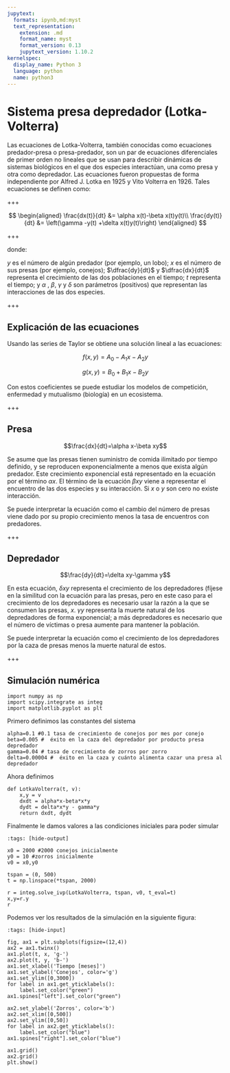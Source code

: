 ```yaml
---
jupytext:
  formats: ipynb,md:myst
  text_representation:
    extension: .md
    format_name: myst
    format_version: 0.13
    jupytext_version: 1.10.2
kernelspec:
  display_name: Python 3
  language: python
  name: python3
---
```


# Sistema presa depredador (Lotka-Volterra)

Las ecuaciones de Lotka-Volterra, también conocidas como ecuaciones predador-presa o presa-predador, son un par de ecuaciones diferenciales de primer orden no lineales que se usan para describir dinámicas de sistemas biológicos en el que dos especies interactúan, una como presa y otra como depredador. Las ecuaciones fueron propuestas de forma independiente por Alfred J. Lotka en 1925 y Vito Volterra en 1926. Tales ecuaciones se definen como:

+++

$$
\begin{aligned}
\frac{dx(t)}{dt} &= 
\alpha  x(t)-\beta x(t)y(t)\\
\frac{dy(t)}{dt} &= \left(\gamma -y(t) +\delta x(t)y(t)\right)
\end{aligned}
$$

+++

donde:

$y$ es el número de algún predador (por ejemplo, un lobo);
$x$ es el número de sus presas (por ejemplo, conejos);
$\dfrac{dy}{dt}$ y $\dfrac{dx}{dt}$ representa el crecimiento de las dos poblaciones en el tiempo;
$t$ representa el tiempo; y $\alpha$ , $\beta$, $\gamma$ y $\delta$ son parámetros (positivos) que representan las interacciones de las dos especies.

+++

## Explicación de las ecuaciones

Usando las series de Taylor se obtiene una solución lineal a las ecuaciones:

$$f(x,y)=A_{0}-A_{1}x-A_{2}y$$ 

$$g(x,y)=B_{0}+B_{1}x-B_{2}y$$

Con estos coeficientes se puede estudiar los modelos de competición, enfermedad y mutualismo (biología) en un ecosistema.

+++

## Presa
$$\frac{dx}{dt}=\alpha x-\beta xy$$

Se asume que las presas tienen suministro de comida ilimitado por tiempo definido, y se reproducen exponencialmente a menos que exista algún predador. Este crecimiento exponencial está representado en la ecuación por el término $\alpha x$. El término de la ecuación $\beta xy$ viene a representar el encuentro de las dos especies y su interacción. Si $x$ o $y$ son cero no existe interacción.

Se puede interpretar la ecuación como el cambio del número de presas viene dado por su propio crecimiento menos la tasa de encuentros con predadores.

+++

## Depredador
$$\frac{dy}{dt}=\delta xy-\gamma y$$

En esta ecuación, $\delta xy$ representa el crecimiento de los depredadores (fíjese en la similitud con la ecuación para las presas, pero en este caso para el crecimiento de los depredadores es necesario usar la razón a la que se consumen las presas, $x$. $\gamma y$ representa la muerte natural de los depredadores de forma exponencial; a más depredadores es necesario que el número de víctimas o presa aumente para mantener la población.

Se puede interpretar la ecuación como el crecimiento de los depredadores por la caza de presas menos la muerte natural de estos.

+++

## Simulación numérica

```{code-cell} ipython3
import numpy as np
import scipy.integrate as integ
import matplotlib.pyplot as plt
```

Primero definimos las constantes del sistema

```{code-cell} ipython3
alpha=0.1 #0.1 tasa de crecimiento de conejos por mes por conejo
beta=0.005 #  éxito en la caza del depredador por producto presa depredador
gamma=0.04 # tasa de crecimiento de zorros por zorro
delta=0.00004 #  éxito en la caza y cuánto alimenta cazar una presa al depredador
```

Ahora definimos

```{code-cell} ipython3
def LotkaVolterra(t, v):
    x,y = v
    dxdt = alpha*x-beta*x*y
    dydt = delta*x*y - gamma*y
    return dxdt, dydt
```

Finalmente le damos valores a las condiciones iniciales para poder simular

```{code-cell} ipython3
:tags: [hide-output]

x0 = 2000 #2000 conejos inicialmente
y0 = 10 #zorros inicialmente
v0 = x0,y0

tspan = (0, 500)
t = np.linspace(*tspan, 2000)

r = integ.solve_ivp(LotkaVolterra, tspan, v0, t_eval=t)
x,y=r.y
r
```

Podemos ver los resultados de la simulación en la siguiente figura:

```{code-cell} ipython3
:tags: [hide-input]

fig, ax1 = plt.subplots(figsize=(12,4))
ax2 = ax1.twinx()
ax1.plot(t, x, 'g-')
ax2.plot(t, y, 'b-')
ax1.set_xlabel('Tiempo [meses]')
ax1.set_ylabel('Conejos', color='g')
ax1.set_ylim([0,3000])
for label in ax1.get_yticklabels():
    label.set_color("green")
ax1.spines["left"].set_color("green")

ax2.set_ylabel('Zorros', color='b')
ax2.set_xlim([0,500])
ax2.set_ylim([0,50])
for label in ax2.get_yticklabels():
    label.set_color("blue")
ax1.spines["right"].set_color("blue")

ax1.grid()
ax2.grid()
plt.show()
```

```{code-cell} ipython3

```
